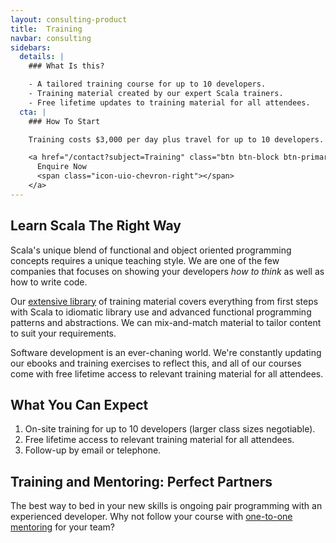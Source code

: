 ```yaml
---
layout: consulting-product
title:  Training
navbar: consulting
sidebars:
  details: |
    ### What Is this?

    - A tailored training course for up to 10 developers.
    - Training material created by our expert Scala trainers.
    - Free lifetime updates to training material for all attendees.
  cta: |
    ### How To Start

    Training costs $3,000 per day plus travel for up to 10 developers.

    <a href="/contact?subject=Training" class="btn btn-block btn-primary">
      Enquire Now
      <span class="icon-uio-chevron-right"></span>
    </a>
---
```


## Learn Scala The Right Way

Scala's unique blend of functional and object oriented programming concepts requires a unique teaching style. We are one of the few companies that focuses on showing your developers *how to think* as well as how to write code.

Our [extensive library](/training) of training material covers everything from first steps with Scala to idiomatic library use and advanced functional programming patterns and abstractions. We can mix-and-match material to tailor content to suit your requirements.

Software development is an ever-chaning world. We're constantly updating our ebooks and training exercises to reflect this, and all of our courses come with free lifetime access to relevant training material for all attendees.

## What You Can Expect

1. On-site training for up to 10 developers (larger class sizes negotiable).
2. Free lifetime access to relevant training material for all attendees.
3. Follow-up by email or telephone.

## Training and Mentoring: Perfect Partners

The best way to bed in your new skills is ongoing pair programming with an experienced developer. Why not follow your course with [one-to-one mentoring](../mentoring) for your team?
